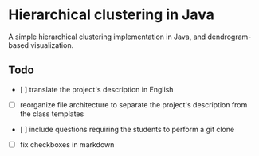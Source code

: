 # Hierarchical clustering in Java

A simple hierarchical clustering implementation in Java, and dendrogram-based visualization.

## Todo

- [ ] translate the project's description in English
- [ ] reorganize file architecture to separate the project's description from the class templates
- [ ] include questions requiring the students to perform a git clone
- [ ] fix checkboxes in markdown


